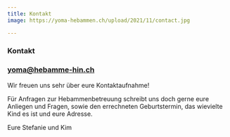 ```yaml
---
title: Kontakt
image: https://yoma-hebammen.ch/upload/2021/11/contact.jpg

---
```

### **Kontakt**

### **yoma@hebamme-hin.ch**

Wir freuen uns sehr über eure Kontaktaufnahme!

Für Anfragen zur Hebammenbetreuung schreibt uns doch gerne eure Anliegen und Fragen, sowie den errechneten Geburtstermin, das wievielte Kind es ist und eure Adresse.

Eure Stefanie und Kim

###